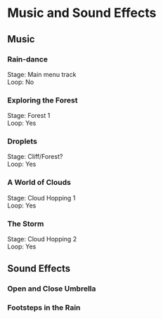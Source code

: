 # Music and Sound Effects

## Music

### Rain-dance

Stage: Main menu track\
Loop: No

### Exploring the Forest

Stage: Forest 1\
Loop: Yes

### Droplets

Stage: Cliff/Forest?\
Loop: Yes

### A World of Clouds

Stage: Cloud Hopping 1\
Loop: Yes

### The Storm

Stage: Cloud Hopping 2\
Loop: Yes

## Sound Effects

### Open and Close Umbrella

### Footsteps in the Rain
